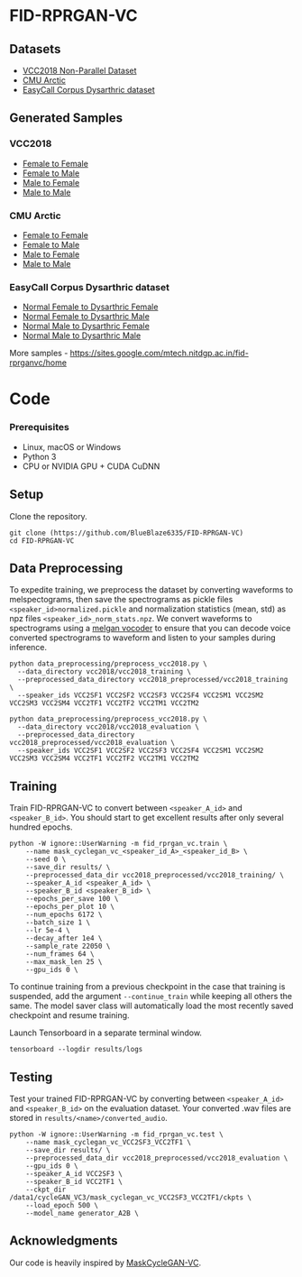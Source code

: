 # FID-RPRGAN-VC

## Datasets

* <a href="https://datashare.ed.ac.uk/handle/10283/3061"> VCC2018 Non-Parallel Dataset </a>
* <a href="http://festvox.org/cmu_arctic/"> CMU Arctic </a>
* <a href="http://neurolab.unife.it/easycallcorpus/"> EasyCall Corpus Dysarthric dataset </a>

## Generated Samples
### VCC2018
* <a href="https://drive.google.com/drive/folders/1sRbAT83uYoESGERmKvSTghqkNelxiH7l?usp=sharing"> Female to Female </a>
* <a href="https://drive.google.com/drive/folders/1yw6gocfqm15sqVdyX5FotAYlYxoKwjmQ?usp=share_link"> Female to Male </a>
* <a href="https://drive.google.com/drive/folders/1STo0pgYLPdG4z-pPaVwb_L3Fz_7EHH9B?usp=share_link"> Male to Female </a>
* <a href="https://drive.google.com/drive/folders/1f8jwaqYS_7nz_XcUNBzDbWD_EpMIEdmZ?usp=share_link"> Male to Male </a>

### CMU Arctic
* <a href="https://drive.google.com/drive/folders/1oeQU2LfBZDWwhZ3soansOWj8pRz6Lbg-?usp=share_link"> Female to Female </a>
* <a href="https://drive.google.com/drive/folders/1JxeDFEm-kBR9jnjcc1NiidrjBynP5hjP?usp=share_link"> Female to Male </a>
* <a href="https://drive.google.com/drive/folders/1qIbJPKDl_UESwklZzpIjmghLqgu4M8tz?usp=share_link"> Male to Female </a>
* <a href="https://drive.google.com/drive/folders/13ere0oRjq-PioqJqCE2J4BM8W7kgyXhJ?usp=share_link"> Male to Male </a>

### EasyCall Corpus Dysarthric dataset
* <a href="https://drive.google.com/drive/folders/1UZxRYlzUuL2E0wiYa3RBflDNTZyyQR7W?usp=share_link"> Normal Female to Dysarthric Female </a>
* <a href="https://drive.google.com/drive/folders/1hpIDNC-zJ7mVgNxDlC-bTzHjBVhsFqdY?usp=share_link"> Normal Female to Dysarthric Male </a>
* <a href="https://drive.google.com/drive/folders/13N3Ckp9QwuYfkIchmQRhq5C51ioj-uXV?usp=share_link"> Normal Male to Dysarthric Female </a>
* <a href="https://drive.google.com/drive/folders/1GO2ZlsMJKKpzA_4PvKdiKfFVvsXhTjj1?usp=share_link"> Normal Male to Dysarthric Male </a>

More samples - https://sites.google.com/mtech.nitdgp.ac.in/fid-rprganvc/home

# Code

### Prerequisites
- Linux, macOS or Windows
- Python 3
- CPU or NVIDIA GPU + CUDA CuDNN

## Setup

Clone the repository.

```
git clone (https://github.com/BlueBlaze6335/FID-RPRGAN-VC)
cd FID-RPRGAN-VC
```

## Data Preprocessing

To expedite training, we preprocess the dataset by converting waveforms to melspectograms, then save the spectrograms as pickle files `<speaker_id>normalized.pickle` and normalization statistics (mean, std) as npz files `<speaker_id>_norm_stats.npz`. We convert waveforms to spectrograms using a [melgan vocoder](https://github.com/descriptinc/melgan-neurips) to ensure that you can decode voice converted spectrograms to waveform and listen to your samples during inference.

```
python data_preprocessing/preprocess_vcc2018.py \
  --data_directory vcc2018/vcc2018_training \
  --preprocessed_data_directory vcc2018_preprocessed/vcc2018_training \
  --speaker_ids VCC2SF1 VCC2SF2 VCC2SF3 VCC2SF4 VCC2SM1 VCC2SM2 VCC2SM3 VCC2SM4 VCC2TF1 VCC2TF2 VCC2TM1 VCC2TM2
```

```
python data_preprocessing/preprocess_vcc2018.py \
  --data_directory vcc2018/vcc2018_evaluation \
  --preprocessed_data_directory vcc2018_preprocessed/vcc2018_evaluation \
  --speaker_ids VCC2SF1 VCC2SF2 VCC2SF3 VCC2SF4 VCC2SM1 VCC2SM2 VCC2SM3 VCC2SM4 VCC2TF1 VCC2TF2 VCC2TM1 VCC2TM2
```


## Training

Train FID-RPRGAN-VC to convert between `<speaker_A_id>` and `<speaker_B_id>`. You should start to get excellent results after only several hundred epochs.
```
python -W ignore::UserWarning -m fid_rprgan_vc.train \
    --name mask_cyclegan_vc_<speaker_id_A>_<speaker_id_B> \
    --seed 0 \
    --save_dir results/ \
    --preprocessed_data_dir vcc2018_preprocessed/vcc2018_training/ \
    --speaker_A_id <speaker_A_id> \
    --speaker_B_id <speaker_B_id> \
    --epochs_per_save 100 \
    --epochs_per_plot 10 \
    --num_epochs 6172 \
    --batch_size 1 \
    --lr 5e-4 \
    --decay_after 1e4 \
    --sample_rate 22050 \
    --num_frames 64 \
    --max_mask_len 25 \
    --gpu_ids 0 \
```

To continue training from a previous checkpoint in the case that training is suspended, add the argument `--continue_train` while keeping all others the same. The model saver class will automatically load the most recently saved checkpoint and resume training.

Launch Tensorboard in a separate terminal window.
```
tensorboard --logdir results/logs
```

## Testing

Test your trained FID-RPRGAN-VC by converting between `<speaker_A_id>` and `<speaker_B_id>` on the evaluation dataset. Your converted .wav files are stored in `results/<name>/converted_audio`.

```
python -W ignore::UserWarning -m fid_rprgan_vc.test \
    --name mask_cyclegan_vc_VCC2SF3_VCC2TF1 \
    --save_dir results/ \
    --preprocessed_data_dir vcc2018_preprocessed/vcc2018_evaluation \
    --gpu_ids 0 \
    --speaker_A_id VCC2SF3 \
    --speaker_B_id VCC2TF1 \
    --ckpt_dir /data1/cycleGAN_VC3/mask_cyclegan_vc_VCC2SF3_VCC2TF1/ckpts \
    --load_epoch 500 \
    --model_name generator_A2B \
```
## Acknowledgments
Our code is heavily inspired by [MaskCycleGAN-VC](https://github.com/GANtastic3/MaskCycleGAN-VC).

